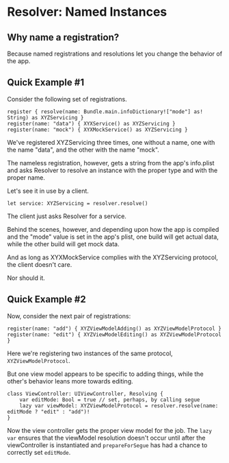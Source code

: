 #  Resolver: Named Instances

## Why name a registration?

Because named registrations and resolutions let you change the behavior of the app.

## Quick Example #1

Consider the following set of registrations.

```
register { resolve(name: Bundle.main.infoDictionary!["mode"] as! String) as XYZServicing }
register(name: "data") { XYXService() as XYZServicing }
register(name: "mock") { XYXMockService() as XYZServicing }
```

We've registered XYZServicing three times, one without a name, one with the name "data", and the other with the name "mock".

The nameless registration, however, gets a string from the app's info.plist and asks Resolver to resolve an instance with the proper type and with the proper name.

Let's see it in use by a client.

```
let service: XYZServicing = resolver.resolve()
```

The client just asks Resolver for a service.

Behind the scenes, however, and depending upon how the app is compiled and the "mode" value is set in the app's plist, one build will get actual data, while the other build will get mock data.

And as long as XYXMockService complies with the XYZServicing protocol, the client doesn't care.

Nor should it.

## Quick Example #2

Now, consider the next pair of registrations:

```
register(name: "add") { XYZViewModelAdding() as XYZViewModelProtocol }
register(name: "edit") { XYZViewModelEditing() as XYZViewModelProtocol }
```

Here we're registering two instances of the same protocol, `XYZViewModelProtocol`.

But one view model appears to be specific to adding things, while the other's behavior leans more towards editing.


```
class ViewController: UIViewController, Resolving {
    var editMode: Bool = true // set, perhaps, by calling segue
    lazy var viewModel: XYZViewModelProtocol = resolver.resolve(name: editMode ? "edit" : "add")!
}
```

Now the view controller gets the proper view model for the job. The `lazy var` ensures that the viewModel resolution doesn't occur until after the viewController is instantiated and `prepareForSegue` has had a chance to correctly set `editMode`.

